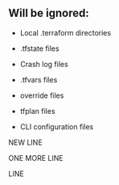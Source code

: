 ## Will be ignored:

* Local .terraform directories

* .tfstate files

* Crash log files

* .tfvars files

* override files

* tfplan files

* CLI configuration files

NEW LINE


ONE MORE LINE

LINE
